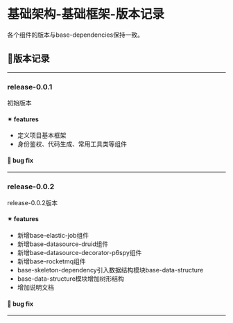 # 基础架构-基础框架-版本记录

各个组件的版本与base-dependencies保持一致。


## 🎋版本记录

-------------------------------------------------------------------------------

### release-0.0.1

初始版本

#### ✴ features
* 定义项目基本框架
* 身份鉴权、代码生成、常用工具类等组件

#### 🐞 bug fix

-------------------------------------------------------------------------------

### release-0.0.2

release-0.0.2版本

#### ✴ features
* 新增base-elastic-job组件
* 新增base-datasource-druid组件
* 新增base-datasource-decorator-p6spy组件
* 新增base-rocketmq组件
* base-skeleton-dependency引入数据结构模块base-data-structure
* base-data-structure模块增加树形结构
* 增加说明文档

#### 🐞 bug fix

-------------------------------------------------------------------------------
